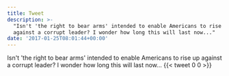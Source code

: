 ```yaml
---
title: Tweet
description: >-
  "Isn't 'the right to bear arms' intended to enable Americans to rise up
  against a corrupt leader? I wonder how long this will last now..."
date: '2017-01-25T08:01:44+00:00'
---
```

Isn't 'the right to bear arms' intended to enable Americans to rise up against a corrupt leader? I wonder how long this will last now...
      {{< tweet 0 0 >}}
    
